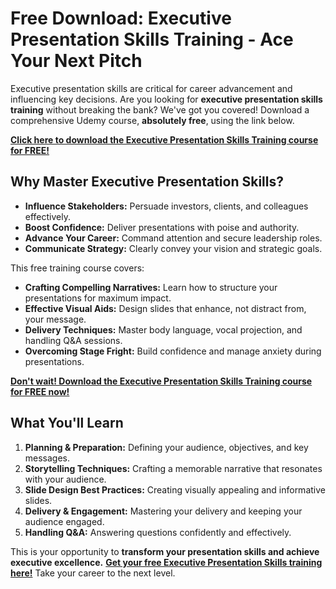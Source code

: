 # Free Download: Executive Presentation Skills Training - Ace Your Next Pitch

Executive presentation skills are critical for career advancement and influencing key decisions. Are you looking for **executive presentation skills training** without breaking the bank? We've got you covered! Download a comprehensive Udemy course, **absolutely free**, using the link below.

[**Click here to download the Executive Presentation Skills Training course for FREE!**](https://udemywork.com/executive-presentation-skills-training)

## Why Master Executive Presentation Skills?

*   **Influence Stakeholders:** Persuade investors, clients, and colleagues effectively.
*   **Boost Confidence:** Deliver presentations with poise and authority.
*   **Advance Your Career:** Command attention and secure leadership roles.
*   **Communicate Strategy:** Clearly convey your vision and strategic goals.

This free training course covers:

*   **Crafting Compelling Narratives:** Learn how to structure your presentations for maximum impact.
*   **Effective Visual Aids:** Design slides that enhance, not distract from, your message.
*   **Delivery Techniques:** Master body language, vocal projection, and handling Q&A sessions.
*   **Overcoming Stage Fright:** Build confidence and manage anxiety during presentations.

[**Don't wait! Download the Executive Presentation Skills Training course for FREE now!**](https://udemywork.com/executive-presentation-skills-training)

## What You'll Learn

1.  **Planning & Preparation:** Defining your audience, objectives, and key messages.
2.  **Storytelling Techniques:** Crafting a memorable narrative that resonates with your audience.
3.  **Slide Design Best Practices:** Creating visually appealing and informative slides.
4.  **Delivery & Engagement:** Mastering your delivery and keeping your audience engaged.
5.  **Handling Q&A:** Answering questions confidently and effectively.

This is your opportunity to **transform your presentation skills and achieve executive excellence.** [**Get your free Executive Presentation Skills training here!**](https://udemywork.com/executive-presentation-skills-training) Take your career to the next level.
